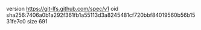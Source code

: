 version https://git-lfs.github.com/spec/v1
oid sha256:7406a0b1a292f361fb1a55113d3a8245481cf720bbf84019560b56b1531fe7c0
size 691

